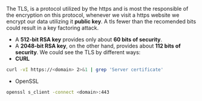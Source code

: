 The TLS, is a protocol utilized by the https and is most the responsible of the encryption on this protocol, whenever we visit a https website we encrypt our data utilizing it **public key**. A tls fewer than the recomended bits could result in a key factoring attack.

- A **512-bit RSA key** provides only about **60 bits of security**.
- A **2048-bit RSA key**, on the other hand, provides about **112 bits of security**.
We could see the TLS by different ways:
- **CURL**
```sh
curl -vI https://<domain> 2>&1 | grep 'Server certificate'
```
- OpenSSL
```sh
openssl s_client -connect <domain>:443
```